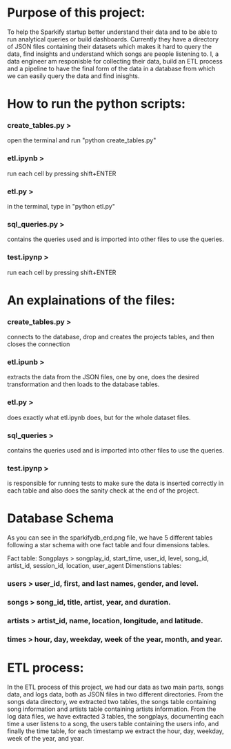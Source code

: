 # Purpose of this project:

To help the Sparkify startup better understand their data and to be able to run analytical queries or build dashboards. Currently they have a directory of JSON files containing their datasets which makes it hard to query the data, find insights and understand which songs are people listening to.
I, a data engineer am responisble for collecting their data, build an ETL process and a pipeline to have the final form of the data in a database from which we can easily query the data and find inisghts.

# How to run the python scripts:

### create_tables.py >
open the terminal and run "python create_tables.py"
### etl.ipynb >
run each cell by pressing shift+ENTER
### etl.py >
in the terminal, type in "python etl.py"
### sql_queries.py >
contains the queries used and is imported into other files to use the queries.
### test.ipynp >
run each cell by pressing shift+ENTER

# An explainations of the files:

### create_tables.py >
connects to the database, drop and creates the projects tables, and then closes the connection
### etl.ipunb >
extracts the data from the JSON files, one by one, does the desired transformation and then loads to the database tables.
### etl.py >
does exactly what etl.ipynb does, but for the whole dataset files.
### sql_queries >
contains the queries used and is imported into other files to use the queries.
### test.ipynp >
is responsible for running tests to make sure the data is inserted correctly in each table and also does the sanity check at the end of the project.

# Database Schema

As you can see in the sparkifydb_erd.png file, we have 5 different tables following a star schema with one fact table and four dimensions tables.

Fact table: Songplays > songplay_id, start_time, user_id, level, song_id, artist_id, session_id, location, user_agent
Dimenstions tables:

### users > user_id, first, and last names, gender, and level.
### songs > song_id, title, artist, year, and duration.
### artists > artist_id, name, location, longitude, and latitude.
### times > hour, day, weekday, week of the year, month, and year.

# ETL process:

In the ETL process of this project, we had our data as two main parts, songs data, and logs data, both as JSON files in two different directories.
From the songs data directory, we extracted two tables, the songs table containing song information and artists table containing artists information.
From the log data files, we have extracted 3 tables, the songplays, documenting each time a user listens to a song, the users table containing the users info, and finally the time table, for each timestamp we extract the hour, day, weekday, week of the year, and year.


